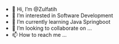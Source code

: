 - 👋 Hi, I’m @Zulfatih
- 👀 I’m interested in Software Development
- 🌱 I’m currently learning Java Springboot
- 💞️ I’m looking to collaborate on ...
- 📫 How to reach me ...

<!---
Zulfatih/Zulfatih is a ✨ special ✨ repository because its `README.md` (this file) appears on your GitHub profile.
You can click the Preview link to take a look at your changes.
--->
